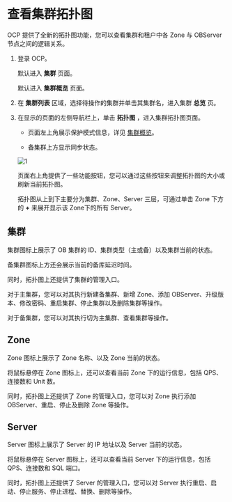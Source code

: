 # 查看集群拓扑图

OCP 提供了全新的拓扑图功能，您可以查看集群和租户中各 Zone 与 OBServer 节点之间的逻辑关系。

1. 登录 OCP。

   默认进入 **集群** 页面。

   默认进入 **集群概览** 页面。

2. 在 **集群列表** 区域，选择待操作的集群并单击其集群名，进入集群 **总览** 页。

3. 在显示的页面的左侧导航栏上，单击 **拓扑图** ，进入集群拓扑图页面。

   * 页面左上角展示保护模式信息，详见 [集群概览](../3.features/1.cluster-features-1/2.cluster-overview.md)。

   * 备集群上方显示同步状态。

   ![1](https://help-static-aliyun-doc.aliyuncs.com/assets/img/zh-CN/6488960261/p253969.png)

   页面右上角提供了一些功能按钮，您可以通过这些按钮来调整拓扑图的大小或刷新当前拓扑图。

   拓扑图从上到下主要分为集群、Zone、Server 三层，可通过单击 Zone 下方的 **+** 来展开显示该 Zone下的所有 Server。

## 集群

集群图标上展示了 OB 集群的 ID、集群类型（主或备）以及集群当前的状态。

备集群图标上方还会展示当前的备库延迟时间。

同时，拓扑图上还提供了集群的管理入口。

对于主集群，您可以对其执行新建备集群、新增 Zone、添加 OBServer、升级版本、修改密码、重启集群、停止集群以及删除集群等操作。

对于备集群，您可以对其执行切为主集群、查看集群等操作。

## Zone

Zone 图标上展示了 Zone 名称、以及 Zone 当前的状态。

将鼠标悬停在 Zone 图标上，还可以查看当前 Zone 下的运行信息，包括 QPS、连接数和 Unit 数。

同时，拓扑图上还提供了 Zone 的管理入口，您可以对 Zone 执行添加 OBServer、重启、停止及删除 Zone 等操作。

## Server

Server 图标上展示了 Server 的 IP 地址以及 Server 当前的状态。

将鼠标悬停在 Server 图标上，还可以查看当前 Server 下的运行信息，包括 QPS、连接数和 SQL 端口。

同时，拓扑图上还提供了 Server 的管理入口，您可以对 Server 执行重启、启动、停止服务、停止进程、替换、删除等操作。
